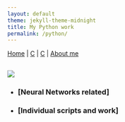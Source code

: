 ```yaml
---
layout: default
theme: jekyll-theme-midnight
title: My Python work
permalink: /python/
---
```

<a href="https://raniaspant.github.io/">Home</a> | <a href="https://raniaspant.github.io/python/">C</a> | <a href="https://raniaspant.github.io/c/">C</a> | <a href="https://raniaspant.github.io/about/">About me</a>

## ![](http://www.analyticskhoj.com/wp-content/uploads/2015/10/xPython_logo.png.pagespeed.ic.lnG8EbA9-q.png)

* ### [](#header-2)[Neural Networks related]

* ### [](#header-2)[Individual scripts and work]

